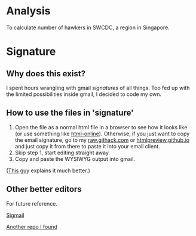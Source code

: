 # Analysis
To calculate number of hawkers in SWCDC, a region in Singapore.

# Signature
## Why does this exist?
I spent hours wrangling with gmail *signatures* of all things. Too fed up with the limited possibilities inside gmail, I decided to code my own.

## How to use the files in 'signature'
1. Open the file as a normal html file in a browser to see how it looks like (or use something like [html-online](https://html-online.com/editor/)). Otherwise, if you just want to copy the email signature, go to my [raw.githack.com](https://raw.githack.com/hkrsmk/hazywaste/master/signature/full_signature.html) or [htmlpreview.github.io](https://htmlpreview.github.io/?https://github.com/hkrsmk/hazywaste/blob/master/signature/full_signature.html) and just copy it from there to paste it into your email client.
2. Skip step 1, start editing straight away.
3. Copy and paste the WYSIWYG output into gmail.

([This guy](https://github.com/skarif2/gmail-signature) explains it much better.)

## Other better editors
For future reference.

[Sigmail](https://github.com/antonreshetov/mysigmail)

[Another repo I found](https://github.com/vinitshahdeo/Email-Signature-Template)
